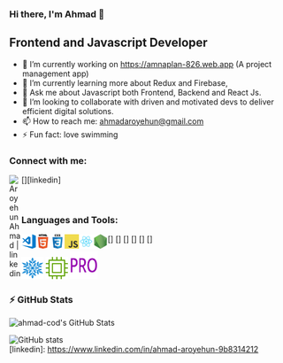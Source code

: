 ### Hi there, I'm Ahmad 👋

## Frontend and Javascript Developer
<!--
**ahmad-cod/ahmad-cod** is a ✨ _special_ ✨ repository because its `README.md` (this file) appears on your GitHub profile.
-->


- 🔭 I’m currently working on https://amnaplan-826.web.app (A project management app)
- 🌱 I’m currently learning more about Redux and Firebase, 
- 💬 Ask me about Javascript both Frontend, Backend and React Js.
- 👯 I’m looking to collaborate with driven and motivated devs to deliver efficient digital solutions.
- 📫 How to reach me: ahmadaroyehun@gmail.com
- ⚡ Fun fact: love swimming

### Connect with me:
[<img align="left" alt="Aroyehun Ahmad | linkedin" width="22px" src="https://cdn.jsdelivr.net/npm/simple-icons@v3/icons/linkedin.svg" />][linkedin] 

<br />

### Languages and Tools:

[<img align="left" alt="Visual Studio Code" width="26px" src="https://raw.githubusercontent.com/github/explore/80688e429a7d4ef2fca1e82350fe8e3517d3494d/topics/visual-studio-code/visual-studio-code.png" />]
[<img align="left" alt="HTML5" width="26px" src="https://raw.githubusercontent.com/github/explore/80688e429a7d4ef2fca1e82350fe8e3517d3494d/topics/html/html.png" />]
[<img align="left" alt="CSS3" width="26px" src="https://raw.githubusercontent.com/github/explore/80688e429a7d4ef2fca1e82350fe8e3517d3494d/topics/css/css.png" />]
[<img align="left" alt="JavaScript" width="26px" src="https://raw.githubusercontent.com/github/explore/80688e429a7d4ef2fca1e82350fe8e3517d3494d/topics/javascript/javascript.png" />]
[<img align="left" alt="React" width="26px" src="https://raw.githubusercontent.com/github/explore/80688e429a7d4ef2fca1e82350fe8e3517d3494d/topics/react/react.png" />]
[<img align="left" alt="Node.js" width="26px" src="https://raw.githubusercontent.com/github/explore/80688e429a7d4ef2fca1e82350fe8e3517d3494d/topics/nodejs/nodejs.png" />]


<a href='https://archiveprogram.github.com/'><img src='https://raw.githubusercontent.com/acervenky/animated-github-badges/master/assets/acbadge.gif' width='40' height='40'></a> <a href='https://docs.github.com/en/developers'><img src='https://raw.githubusercontent.com/acervenky/animated-github-badges/master/assets/devbadge.gif' width='40' height='40'></a> <a href='https://github.com/pricing'><img src='https://raw.githubusercontent.com/acervenky/animated-github-badges/master/assets/pro.gif' width='50' height='50'></a>
### :zap: GitHub Stats
<!-- <details>
  <summary>:zap: GitHub Stats</summary> -->

  <img align="left" alt="ahmad-cod's GitHub Stats" src="https://github-readme-stats.vercel.app/api?username=ahmad-cod&show_icons=true&theme=radical" />

<!-- </details> -->

<br />


![GitHub stats](https://github-readme-stats.vercel.app/api?username=ahmad-cod&show_icons=true)  
[linkedin]: https://www.linkedin.com/in/ahmad-aroyehun-9b8314212